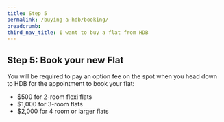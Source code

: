 ```yaml
---
title: Step 5
permalink: /buying-a-hdb/booking/
breadcrumb: 
third_nav_title: I want to buy a flat from HDB
---
```


## Step 5: Book your new Flat

You will be required to pay an option fee on the spot when you head down to HDB for the appointment to book your flat:

- $500 for 2-room flexi flats
- $1,000 for 3-room flats 
- $2,000 for 4 room or larger flats
